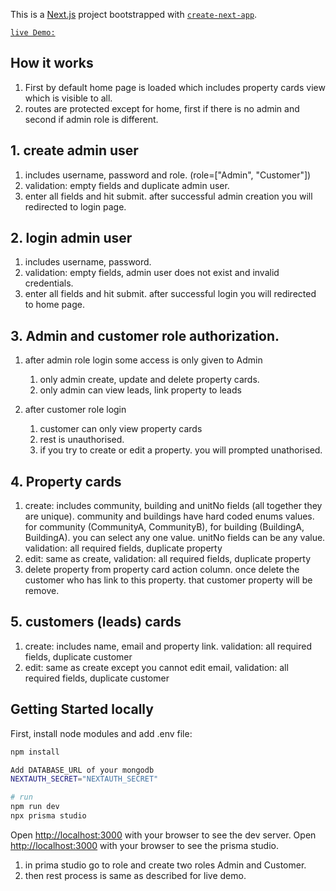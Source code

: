 This is a [Next.js](https://nextjs.org/) project bootstrapped with [`create-next-app`](https://github.com/vercel/next.js/tree/canary/packages/create-next-app).

[`live Demo:`](https://property-adib.vercel.app/)

## How it works

1. First by default home page is loaded which includes property cards view which is visible to all.
2. routes are protected except for home, first if there is no admin and second if admin role is different.

## 1. create admin user

1. includes username, password and role. (role=["Admin", "Customer"])
2. validation: empty fields and duplicate admin user.
3. enter all fields and hit submit. after successful admin creation you will redirected to login page.

## 2. login admin user

1. includes username, password.
2. validation: empty fields, admin user does not exist and invalid credentials.
3. enter all fields and hit submit. after successful login you will redirected to home page.

## 3. Admin and customer role authorization.

1. after admin role login some access is only given to Admin

   1. only admin create, update and delete property cards.
   2. only admin can view leads, link property to leads

2. after customer role login
   1. customer can only view property cards
   2. rest is unauthorised.
   3. if you try to create or edit a property. you will prompted unathorised.

## 4. Property cards

1. create: includes community, building and unitNo fields (all together they are unique).
   community and buildings have hard coded enums values. for community (CommunityA, CommunityB), for building (BuildingA, BuildingA). you can select any one value.
   unitNo fields can be any value.
   validation: all required fields, duplicate property
2. edit: same as create, validation: all required fields, duplicate property
3. delete property from property card action column. once delete the customer who has link to this property. that customer property will be remove.

## 5. customers (leads) cards

1. create: includes name, email and property link. validation: all required fields, duplicate customer
2. edit: same as create except you cannot edit email, validation: all required fields, duplicate customer

## Getting Started locally

First, install node modules and add .env file:

```bash
npm install

Add DATABASE_URL of your mongodb
NEXTAUTH_SECRET="NEXTAUTH_SECRET"

# run
npm run dev
npx prisma studio
```

Open [http://localhost:3000](http://localhost:3000) with your browser to see the dev server.
Open [http://localhost:3000](http://localhost:5555) with your browser to see the prisma studio.

1. in prima studio go to role and create two roles Admin and Customer.
2. then rest process is same as described for live demo.

